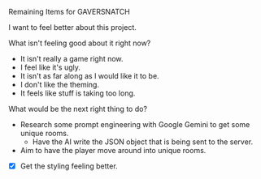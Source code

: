 Remaining Items for GAVERSNATCH

I want to feel better about this project.

What isn't feeling good about it right now?
- It isn't really a game right now.
- I feel like it's ugly. 
- It isn't as far along as I would like it to be. 
- I don't like the theming. 
- It feels like stuff is taking too long. 


What would be the next right thing to do? 
- Research some prompt engineering with Google Gemini to get some unique rooms. 
    - Have the AI write the JSON object that is being sent to the server. 
- Aim to have the player move around into unique rooms. 
- [x] Get the styling feeling better. 